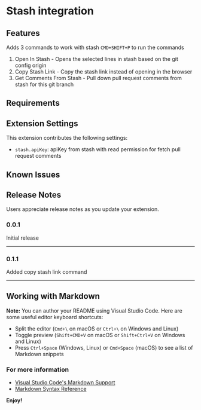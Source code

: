 # Stash integration

## Features

Adds 3 commands to work with stash
`CMD+SHIFT+P` to run the commands
1. Open In Stash - Opens the selected lines in stash based on the git config origin
2. Copy Stash Link - Copy the stash link instead of opening in the browser
3. Get Comments From Stash - Pull down pull request comments from stash for this git branch


## Requirements


## Extension Settings

This extension contributes the following settings:

* `stash.apiKey`: apiKey from stash with read permission for fetch pull request comments

## Known Issues


## Release Notes

Users appreciate release notes as you update your extension.

### 0.0.1
Initial release

-----------------------------------------------------------------------------------------------------------
### 0.1.1
Added copy stash link command

-----------------------------------------------------------------------------------------------------------

## Working with Markdown

**Note:** You can author your README using Visual Studio Code.  Here are some useful editor keyboard shortcuts:

* Split the editor (`Cmd+\` on macOS or `Ctrl+\` on Windows and Linux)
* Toggle preview (`Shift+CMD+V` on macOS or `Shift+Ctrl+V` on Windows and Linux)
* Press `Ctrl+Space` (Windows, Linux) or `Cmd+Space` (macOS) to see a list of Markdown snippets

### For more information

* [Visual Studio Code's Markdown Support](http://code.visualstudio.com/docs/languages/markdown)
* [Markdown Syntax Reference](https://help.github.com/articles/markdown-basics/)

**Enjoy!**
